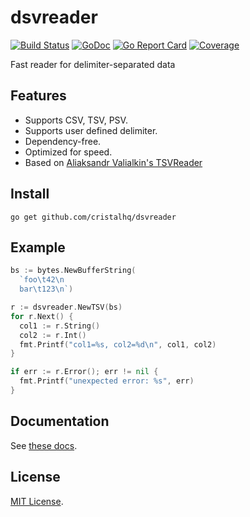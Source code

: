 # dsvreader

[![Build Status][build-img]][build-url]
[![GoDoc][doc-img]][doc-url]
[![Go Report Card][reportcard-img]][reportcard-url]
[![Coverage][coverage-img]][coverage-url]

Fast reader for delimiter-separated data

## Features

* Supports CSV, TSV, PSV.
* Supports user defined delimiter.
* Dependency-free.
* Optimized for speed.
* Based on [Aliaksandr Valialkin's TSVReader](https://github.com/valyala/tsvreader)

## Install

```
go get github.com/cristalhq/dsvreader
```

## Example

```go
bs := bytes.NewBufferString(
  `foo\t42\n
  bar\t123\n`)

r := dsvreader.NewTSV(bs)
for r.Next() {
  col1 := r.String()
  col2 := r.Int()
  fmt.Printf("col1=%s, col2=%d\n", col1, col2)
}

if err := r.Error(); err != nil {
  fmt.Printf("unexpected error: %s", err)
}
```

## Documentation

See [these docs](https://godoc.org/github.com/cristalhq/dsvreader).

## License

[MIT License](LICENSE).

[build-img]: https://github.com/cristalhq//workflows/build/badge.svg
[build-url]: https://github.com/cristalhq/dsvreader/actions
[doc-img]: https://godoc.org/github.com/cristalhq/dsvreader?status.svg
[doc-url]: https://godoc.org/github.com/cristalhq/dsvreader
[reportcard-img]: https://goreportcard.com/badge/cristalhq/dsvreader
[reportcard-url]: https://goreportcard.com/report/cristalhq/dsvreader
[coverage-img]: https://codecov.io/gh/cristalhq/dsvreader/branch/master/graph/badge.svg
[coverage-url]: https://codecov.io/gh/cristalhq/dsvreader
